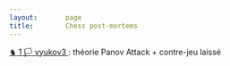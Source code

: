```yaml
---
layout:       page
title:        Chess post-mortems
---
```



[ ♞  1 🏳  vyukov3 ](https://lichess.org/OCXcQjrC) : théorie Panov Attack + contre-jeu laissé
